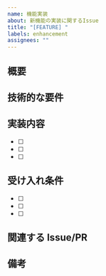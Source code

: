 ```yaml
---
name: 機能実装
about: 新機能の実装に関するIssue
title: "[FEATURE] "
labels: enhancement
assignees: ""
---
```


## 概要

<!-- 実装する機能の概要を記述 -->

## 技術的な要件

<!-- 使用する技術スタック、ライブラリなど -->

## 実装内容

<!-- 具体的な実装内容をチェックリストで記述 -->

- [ ]
- [ ]
- [ ]

## 受け入れ条件

<!-- 完了の定義 -->

- [ ]
- [ ]
- [ ]

## 関連する Issue/PR

<!-- 関連するIssueやPRがあれば記述 -->

## 備考

<!-- その他の情報 -->
